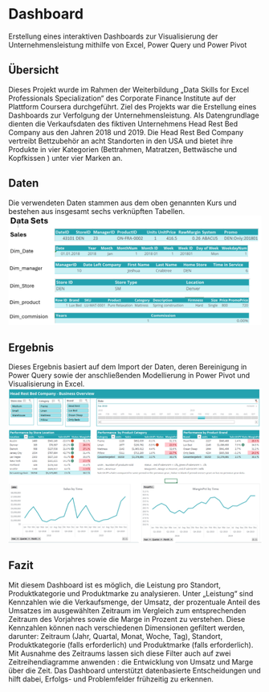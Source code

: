 # Dashboard
Erstellung eines interaktiven Dashboards zur Visualisierung der Unternehmensleistung mithilfe von Excel, Power Query und Power Pivot
## Übersicht
Dieses Projekt wurde im Rahmen der Weiterbildung „Data Skills for Excel Professionals Specialization“ des Corporate Finance Institute auf der Plattform Coursera durchgeführt. Ziel des Projekts war die Erstellung eines Dashboards zur Verfolgung der Unternehmensleistung. Als Datengrundlage dienten die Verkaufsdaten des fiktiven Unternehmens Head Rest Bed Company aus den Jahren 2018 und 2019. Die Head Rest Bed Company vertreibt Bettzubehör an acht Standorten in den USA und bietet ihre Produkte in vier Kategorien (Bettrahmen, Matratzen, Bettwäsche und Kopfkissen ) unter vier Marken an.

## Daten 
Die verwendeten Daten stammen aus dem oben genannten Kurs und bestehen aus insgesamt sechs verknüpften Tabellen. 
![alt text](Data_Set.png)

## Ergebnis
Dieses Ergebnis basiert auf dem Import der Daten, deren Bereinigung in Power Query sowie der anschließenden Modellierung in Power Pivot und Visualisierung in Excel. 
![alt text](Dashboard.png)

## Fazit
Mit diesem Dashboard ist es möglich, die Leistung pro Standort, Produktkategorie und Produktmarke zu analysieren.
Unter „Leistung“ sind Kennzahlen wie die Verkaufsmenge, der Umsatz, der prozentuale Anteil des Umsatzes im ausgewählten Zeitraum im Vergleich zum entsprechenden Zeitraum des Vorjahres sowie die Marge in Prozent zu verstehen. Diese Kennzahlen können nach verschiedenen Dimensionen gefiltert werden, darunter: Zeitraum (Jahr, Quartal, Monat, Woche, Tag), Standort, Produktkategorie (falls erforderlich) und  Produktmarke (falls erforderlich). Mit Ausnahme des Zeitraums lassen sich diese Filter auch auf zwei Zeitreihendiagramme anwenden : die Entwicklung von Umsatz und Marge über die Zeit. Das Dashboard unterstützt datenbasierte Entscheidungen und hilft dabei, Erfolgs- und Problemfelder frühzeitig zu erkennen.